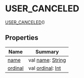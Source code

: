 # USER_CANCELED


[USER_CANCELED](index.md)()

## Properties

| Name | Summary |
|---|---|
| [name](../-n-o-t_-a-u-t-h-e-n-t-i-c-a-t-e-d/index.md#-372974862%2FProperties%2F1239322798) | val [name](../-n-o-t_-a-u-t-h-e-n-t-i-c-a-t-e-d/index.md#-372974862%2FProperties%2F1239322798): [String](https://kotlinlang.org/api/latest/jvm/stdlib/kotlin/-string/index.html) |
| [ordinal](../-n-o-t_-a-u-t-h-e-n-t-i-c-a-t-e-d/index.md#-739389684%2FProperties%2F1239322798) | val [ordinal](../-n-o-t_-a-u-t-h-e-n-t-i-c-a-t-e-d/index.md#-739389684%2FProperties%2F1239322798): [Int](https://kotlinlang.org/api/latest/jvm/stdlib/kotlin/-int/index.html) |
